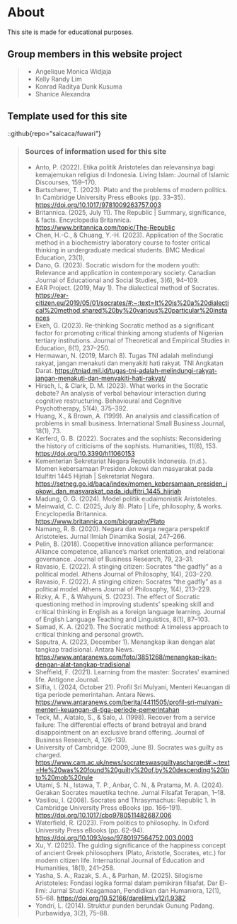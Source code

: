 # About
This site is made for educational purposes.

## Group members in this website project
> - Angelique Monica Widjaja
> - Kelly Randy Lim
> - Konrad Raditya Dunk Kusuma
> - Shanice Alexandra 

## Template used for this site
::github{repo="saicaca/fuwari"}

> ### Sources of information used for this site
> - Anto, P. (2022). Etika politik Aristoteles dan relevansinya bagi kemajemukan religius di Indonesia. Living Islam: Journal of Islamic Discourses, 159–170.
> - Bartscherer, T. (2023). Plato and the problems of modern politics. In Cambridge University Press eBooks (pp. 33–35). https://doi.org/10.1017/9781009263757.003
> - Britannica. (2025, July 11). The Republic | Summary, significance, & facts. Encyclopedia Britannica. https://www.britannica.com/topic/The-Republic
> - Chen, H.-C., & Chuang, Y.-H. (2023). Application of the Socratic method in a biochemistry laboratory course to foster critical thinking in undergraduate medical students. BMC Medical Education, 23(1),
> - Dano, G. (2023). Socratic wisdom for the modern youth: Relevance and application in contemporary society. Canadian Journal of Educational and Social Studies, 3(6), 94–109.
> - EAR Project. (2019, May 1). The dialectical method of Socrates. https://ear-citizen.eu/2019/05/01/socrates/#:~:text=It%20is%20a%20dialectical%20method,shared%20by%20various%20particular%20instances
> - Ekeh, G. (2023). Re-thinking Socratic method as a significant factor for promoting critical thinking among students of Nigerian tertiary institutions. Journal of Theoretical and Empirical Studies in Education, 8(1), 237–250.
> - Hermawan, N. (2019, March 8). Tugas TNI adalah melindungi rakyat, jangan menakuti dan menyakiti hati rakyat. TNI Angkatan Darat. https://tniad.mil.id/tugas-tni-adalah-melindungi-rakyat-jangan-menakuti-dan-menyakiti-hati-rakyat/
> - Hirsch, I., & Clark, D. M. (2023). What works in the Socratic debate? An analysis of verbal behaviour interaction during cognitive restructuring. Behavioural and Cognitive Psychotherapy, 51(4), 375–392.
> - Huang, X., & Brown, A. (1999). An analysis and classification of problems in small business. International Small Business Journal, 18(1), 73.
> - Kerferd, G. B. (2022). Socrates and the sophists: Reconsidering the history of criticisms of the sophists. Humanities, 11(6), 153. https://doi.org/10.3390/h11060153
> - Kementerian Sekretariat Negara Republik Indonesia. (n.d.). Momen kebersamaan Presiden Jokowi dan masyarakat pada Idulfitri 1445 Hijriah | Sekretariat Negara. https://setneg.go.id/baca/index/momen_kebersamaan_presiden_jokowi_dan_masyarakat_pada_idulfitri_1445_hijriah
> - Madung, O. G. (2024). Model politik eudaimonistik Aristoteles.
> - Meinwald, C. C. (2025, July 8). Plato | Life, philosophy, & works. Encyclopedia Britannica. https://www.britannica.com/biography/Plato
> - Namang, R. B. (2020). Negara dan warga negara perspektif Aristoteles. Jurnal Ilmiah Dinamika Sosial, 247–266.
> - Pelin, B. (2018). Coopetitive innovation alliance performance: Alliance competence, alliance’s market orientation, and relational governance. Journal of Business Research, 79, 23–31.
> - Ravasio, E. (2022). A stinging citizen: Socrates “the gadfly” as a political model. Athens Journal of Philosophy, 1(4), 203–220.
> - Ravasio, F. (2022). A stinging citizen: Socrates “the gadfly” as a political model. Athens Journal of Philosophy, 1(4), 213–229.
> - Rizky, A. F., & Wahyuni, S. (2023). The effect of Socratic questioning method in improving students’ speaking skill and critical thinking in English as a foreign language learning. Journal of English Language Teaching and Linguistics, 8(1), 87–103.
> - Samad, K. A. (2021). The Socratic method: A timeless approach to critical thinking and personal growth.
> - Saputra, A. (2023, December 1). Menangkap ikan dengan alat tangkap tradisional. Antara News. https://www.antaranews.com/foto/3851268/menangkap-ikan-dengan-alat-tangkap-tradisional
> - Sheffield, F. (2021). Learning from the master: Socrates' examined life. Antigone Journal.
> - Silfia, I. (2024, October 21). Profil Sri Mulyani, Menteri Keuangan di tiga periode pemerintahan. Antara News. https://www.antaranews.com/berita/4411505/profil-sri-mulyani-menteri-keuangan-di-tiga-periode-pemerintahan
> - Teck, M., Alatalo, S., & Salo, J. (1998). Recover from a service failure: The differential effects of brand betrayal and brand disappointment on an exclusive brand offering. Journal of Business Research, 4, 126–139.
> - University of Cambridge. (2009, June 8). Socrates was guilty as charged. https://www.cam.ac.uk/news/socrateswasguiltyascharged#:~:text=He%20was%20found%20guilty%20of,by%20descending%20into%20mob%20rule
> - Utami, S. N., Istawa, T. P., Anbar, C. N., & Pratama, M. A. (2024). Gerakan Socrates mauetika techne. Jurnal Filsafat Terapan, 1–18.
> - Vasiliou, I. (2008). Socrates and Thrasymachus: Republic 1. In Cambridge University Press eBooks (pp. 166–191). https://doi.org/10.1017/cbo9780511482687.006
> - Waterfield, R. (2023). From politics to philosophy. In Oxford University Press eBooks (pp. 62–94). https://doi.org/10.1093/oso/9780197564752.003.0003
> - Xu, Y. (2025). The guiding significance of the happiness concept of ancient Greek philosophers (Plato, Aristotle, Socrates, etc.) for modern citizen life. International Journal of Education and Humanities, 18(1), 241–258.
> - Yasha, S. A., Razak, S. A., & Parhan, M. (2025). Silogisme Aristoteles: Fondasi logika formal dalam pemikiran filsafat. Dar El-Ilmi: Jurnal Studi Keagamaan, Pendidikan dan Humaniora, 12(1), 55–68. https://doi.org/10.52166/darelilmi.v12i1.9382
> - Yondri, L. (2014). Struktur punden berundak Gunung Padang. Purbawidya, 3(2), 75–88.